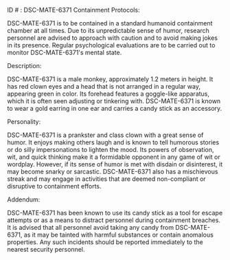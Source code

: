 ID # : DSC-MATE-6371
Containment Protocols:

DSC-MATE-6371 is to be contained in a standard humanoid containment chamber at all times. Due to its unpredictable sense of humor, research personnel are advised to approach with caution and to avoid making jokes in its presence. Regular psychological evaluations are to be carried out to monitor DSC-MATE-6371's mental state.

Description:

DSC-MATE-6371 is a male monkey, approximately 1.2 meters in height. It has red clown eyes and a head that is not arranged in a regular way, appearing green in color. Its forehead features a goggle-like apparatus, which it is often seen adjusting or tinkering with. DSC-MATE-6371 is known to wear a gold earring in one ear and carries a candy stick as an accessory.

Personality:

DSC-MATE-6371 is a prankster and class clown with a great sense of humor. It enjoys making others laugh and is known to tell humorous stories or do silly impersonations to lighten the mood. Its powers of observation, wit, and quick thinking make it a formidable opponent in any game of wit or wordplay. However, if its sense of humor is met with disdain or disinterest, it may become snarky or sarcastic. DSC-MATE-6371 also has a mischievous streak and may engage in activities that are deemed non-compliant or disruptive to containment efforts.

Addendum:

DSC-MATE-6371 has been known to use its candy stick as a tool for escape attempts or as a means to distract personnel during containment breaches. It is advised that all personnel avoid taking any candy from DSC-MATE-6371, as it may be tainted with harmful substances or contain anomalous properties. Any such incidents should be reported immediately to the nearest security personnel.